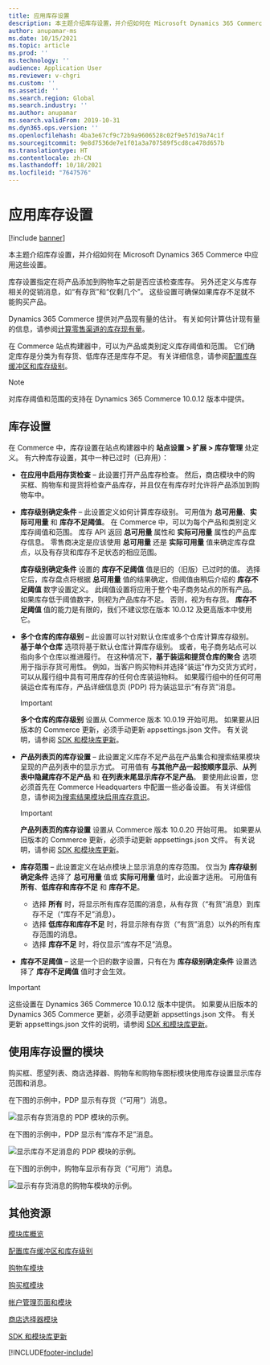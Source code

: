 ```yaml
---
title: 应用库存设置
description: 本主题介绍库存设置，并介绍如何在 Microsoft Dynamics 365 Commerce 中应用这些设置。
author: anupamar-ms
ms.date: 10/15/2021
ms.topic: article
ms.prod: ''
ms.technology: ''
audience: Application User
ms.reviewer: v-chgri
ms.custom: ''
ms.assetid: ''
ms.search.region: Global
ms.search.industry: ''
ms.author: anupamar
ms.search.validFrom: 2019-10-31
ms.dyn365.ops.version: ''
ms.openlocfilehash: 4ba3e67cf9c72b9a9606528c02f9e57d19a74c1f
ms.sourcegitcommit: 9e8d7536de7e1f01a3a707589f5cd8ca478d657b
ms.translationtype: HT
ms.contentlocale: zh-CN
ms.lasthandoff: 10/18/2021
ms.locfileid: "7647576"
---
```

# <a name="apply-inventory-settings"></a>应用库存设置

[!include [banner](includes/banner.md)]

本主题介绍库存设置，并介绍如何在 Microsoft Dynamics 365 Commerce 中应用这些设置。

库存设置指定在将产品添加到购物车之前是否应该检查库存。 另外还定义与库存相关的促销消息，如“有存货”和“仅剩几个”。 这些设置可确保如果库存不足就不能购买产品。

Dynamics 365 Commerce 提供对产品现有量的估计。 有关如何计算估计现有量的信息，请参阅[计算零售渠道的库存现有量](calculated-inventory-retail-channels.md)。

在 Commerce 站点构建器中，可以为产品或类别定义库存阈值和范围。 它们确定库存是分类为有存货、低库存还是库存不足。 有关详细信息，请参阅[配置库存缓冲区和库存级别](inventory-buffers-levels.md)。

> [!NOTE]
> 对库存阈值和范围的支持在 Dynamics 365 Commerce 10.0.12 版本中提供。

## <a name="inventory-settings"></a>库存设置

在 Commerce 中，库存设置在站点构建器中的 **站点设置 \> 扩展 \> 库存管理** 处定义。 有六种库存设置，其中一种已过时（已弃用）：

- **在应用中启用存货检查** – 此设置打开产品库存检查。 然后，商店模块中的购买框、购物车和提货将检查产品库存，并且仅在有库存时允许将产品添加到购物车中。
- **库存级别确定条件** – 此设置定义如何计算库存级别。 可用值为 **总可用量**、**实际可用量** 和 **库存不足阈值**。 在 Commerce 中，可以为每个产品和类别定义库存阈值和范围。 库存 API 返回 **总可用量** 属性和 **实际可用量** 属性的产品库存信息。 零售商决定是应该使用 **总可用量** 还是 **实际可用量** 值来确定库存盘点，以及有存货和库存不足状态的相应范围。

    **库存级别确定条件** 设置的 **库存不足阈值** 值是旧的（旧版）已过时的值。 选择它后，库存盘点将根据 **总可用量** 值的结果确定，但阈值由稍后介绍的 **库存不足阈值** 数字设置定义。 此阈值设置将应用于整个电子商务站点的所有产品。 如果库存低于阈值数字，则视为产品库存不足。 否则，视为有存货。 **库存不足阈值** 值的能力是有限的，我们不建议您在版本 10.0.12 及更高版本中使用它。

- **多个仓库的库存级别** – 此设置可以针对默认仓库或多个仓库计算库存级别。 **基于单个仓库** 选项将基于默认仓库计算库存级别。 或者，电子商务站点可以指向多个仓库以推进履行。 在这种情况下，**基于装运和提货仓库的聚合** 选项用于指示存货可用性。 例如，当客户购买物料并选择“装运”作为交货方式时，可以从履行组中具有可用库存的任何仓库装运物料。 如果履行组中的任何可用装运仓库有库存，产品详细信息页 (PDP) 将为装运显示“有存货”消息。 

    > [!IMPORTANT] 
    > **多个仓库的库存级别** 设置从 Commerce 版本 10.0.19 开始可用。 如果要从旧版本的 Commerce 更新，必须手动更新 appsettings.json 文件。 有关说明，请参阅 [SDK 和模块库更新](e-commerce-extensibility/sdk-updates.md#update-the-appsettingsjson-file)。

- **产品列表页的库存设置** – 此设置定义库存不足产品在产品集合和搜索结果模块呈现的产品列表中的显示方式。 可用值有 **与其他产品一起按顺序显示**、**从列表中隐藏库存不足产品** 和 **在列表末尾显示库存不足产品**。 要使用此设置，您必须首先在 Commerce Headquarters 中配置一些必备设置。 有关详细信息，请参阅[为搜索结果模块启用库存意识](search-result-module.md#enable-inventory-awareness-for-the-search-results-module)。

    > [!IMPORTANT] 
    > **产品列表页的库存设置** 设置从 Commerce 版本 10.0.20 开始可用。 如果要从旧版本的 Commerce 更新，必须手动更新 appsettings.json 文件。 有关说明，请参阅 [SDK 和模块库更新](e-commerce-extensibility/sdk-updates.md#update-the-appsettingsjson-file)。

- **库存范围** – 此设置定义在站点模块上显示消息的库存范围。 仅当为 **库存级别确定条件** 选择了 **总可用量** 值或 **实际可用量** 值时，此设置才适用。 可用值有 **所有**、**低库存和库存不足** 和 **库存不足**。

    - 选择 **所有** 时，将显示所有库存范围的消息，从有存货（“有货”消息）到库存不足（“库存不足”消息）。
    - 选择 **低库存和库存不足** 时，将显示除有存货（“有货”消息）以外的所有库存范围的消息。
    - 选择 **库存不足** 时，将仅显示“库存不足”消息。

- **库存不足阈值** – 这是一个旧的数字设置，只有在为 **库存级别确定条件** 设置选择了 **库存不足阈值** 值时才会生效。

> [!IMPORTANT] 
> 这些设置在 Dynamics 365 Commerce 10.0.12 版本中提供。 如果要从旧版本的 Dynamics 365 Commerce 更新，必须手动更新 appsettings.json 文件。 有关更新 appsettings.json 文件的说明，请参阅 [SDK 和模块库更新](e-commerce-extensibility/sdk-updates.md#update-the-appsettingsjson-file)。

## <a name="modules-that-use-inventory-settings"></a>使用库存设置的模块

购买框、愿望列表、商店选择器、购物车和购物车图标模块使用库存设置显示库存范围和消息。

在下图的示例中，PDP 显示有存货（“可用”）消息。

![显示有存货消息的 PDP 模块的示例。](./media/pdp-InStock.png)

在下图的示例中，PDP 显示有“库存不足”消息。

![显示库存不足消息的 PDP 模块的示例。](./media/pdp-outofstock.png)

在下图的示例中，购物车显示有存货（“可用”）消息。

![显示有存货消息的购物车模块的示例。](./media/cart-instock.png)

## <a name="additional-resources"></a>其他资源

[模块库概览](starter-kit-overview.md)

[配置库存缓冲区和库存级别](inventory-buffers-levels.md)

[购物车模块](add-cart-module.md)

[购买框模块](add-buy-box.md)

[帐户管理页面和模块](account-management.md)

[商店选择器模块](store-selector.md)

[SDK 和模块库更新](e-commerce-extensibility/sdk-updates.md)


[!INCLUDE[footer-include](../includes/footer-banner.md)]
